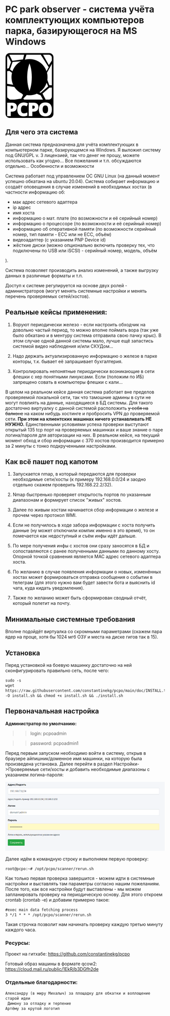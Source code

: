  # PC park observer - система учёта комплектующих компьютеров парка, базирующегося на MS Windows
 
 
![PC park observer ](https://github.com/constantinekg/pcpo/blob/main/img/biglogo.png?raw=true "PC park observer ")
 
 ## Для чего эта система

Данная система предназначена для учёта комплектующих в компьютерном парке, базирующемся на Windows. Я выложил систему под GNU/GPL v. 3 лицензией, так что денег не прошу, можете использовать как угодно... Все пожелания и т.п. обсуждаются отдельно...
Особенности и возможности

Система работает под управлением ОС GNU Linux (на данный момент успешно обкатана на ubuntu 20.04).  Система собирает информацию и создаёт оповещения в случае изменений в необходимых хостах (в частности информацию об:

- мак адрес сетевого адаптера
- ip адрес
- имя хоста
- информацию о мат. плате (по возможности и её серийный номер)
- информацию о процессоре (по возможности и её серийный номер)
- информацию об оперативной памяти (по возможности серийный номер, тип памяти - ECC или не ECC, объём)
- видеоадаптер (с указанием PNP Device id)
- жёсткие диски (можно опционально включить проверку тех, что подключены по USB или iSCSI) - серийный номер, модель, объём

).

Система позволяет производить анализ изменений, а также выгрузку данных в различные форматы и т.п.

Доступ к системе регулируется на основе двух ролей - администраторов (могут менять системные настройки и менять перечень проверяемых сетей/хостов).

## Реальные кейсы применения:

1. Воруют периодически железо - если настроить обходчик на довольно частый период, то можно вполне поймать вора (так уже было обкатано и в ментуру система отправила свою пачку крыс). В этом случае одной данной системы мало, лучше ещё запастись системой видео наблюдения и/или СКУДом... 

2. Надо держать актуализированную информацию о железе в парке конторы, т.к. бывает её запрашивает бухгалтерия.

3. Контролировать непонятные периодически возникающие в сети флешки с хер понятными линуксами. Если (положим по ИБ) запрещено совать в компьютеры флешки с кали...

В целом на реальном кейсе данная система работает вне пределов проверяемой локальной сети, так что тамошние админы в сути не могут повлиять на данные, находящиеся в БД системы. Для такого достаточно виртуалку с данной системой расположить ~~у себя на балконе~~ на каком нибудь хостинге и пробросить VPN до проверяемой сети. **При этом на клиентских машинах ничего устанавливать НЕ НУЖНО.**  Единственными условиями успеха проверки выступают открытый 135 tcp порт на проверяемых машинках и ваше знание о паре логина/пароля для авторизации на них. В реальном кейсе, на текущий момент обход и сбор информации с 370 хостов производится примерно за 2 минуты с тонко подкрученными настройками.

## Как всё пашет под капотом

1. Запускается nmap, в который передаются для проверки необходимые сети/хосты (к примеру 192.168.0.0/24 и заодно отдельно скажем проверить 192.168.22.2/32).

2. Nmap быстренько проверяет открытость портов по указанным диапазонам и формирует список "живых" хостов.

3. Далее по живым хостам начинается сбор информации о железе и прочем через протокол WMI.

4. Если не получилось в ходе забора информации с хоста получить данные (ну может отключили компик именно в это время), то он помечается как недоступный и съём инфы идёт дальше.

5. По мере получения инфы с хостов они сразу заносятся в БД и сопоставляются с ранее полученными данными по данному хосту. Опорной точкой сравнения является MAC адрес сетевого адаптера хоста. 

6. По желанию в случае появления информации о новых, изменённых хостах может формироваться отправка сообщения о событии в телеграм (для этого нужно вам будет завести бота и выяснить id чата, куда кидать уведомления).

7. Также по желанию может быть сформирован сводный отчёт, который полетит на почту.

## Минимальные системные требования

Вполне подойдёт виртуалка со скромными параметрами (скажем пара ядер на проце, хотя бы 1024 мгб ОЗУ и места на диске гигов так в 15).

## Установка

Перед установкой на боевую машинку достаточно на ней сконфигурировать правильно сеть, после чего:

```
sudo -s
wget https://raw.githubusercontent.com/constantinekg/pcpo/main/doc/INSTALL.txt -O install.sh && chmod +x install.sh && ./install.sh
```
 
## Первоначальная настройка

**Администратор по умолчанию:**

>> login: pcpoadmin

>> password: pcpoadmin1

Перед первым запуском необходимо войти в систему, открыв в браузере айпишник/доменное имя машинки, на которую была произведена установка. Далее перейти в раздел Настройки->Проверяемые сети/хосты и добавить необходимые диапазоны с указанием логина-пароля:

![Проверяемые сети/хосты и добавить необходимые диапазоны](https://github.com/constantinekg/pcpo/blob/main/img/p1.png?raw=true "Проверяемые сети/хосты и добавить необходимые диапазоны")

Далее идём в командную строку и выполняем первую проверку:

```
root@pcpo:~# /opt/pcpo/scanner/rerun.sh
```

Как только первая проверка завершится - можем идти в системные настройки и выставлять там параметры согласно нашим пожеланиям. После того, как все настройки будут выставлены - мы можем запланировать проверку на периодическую основу. Для этого откроем crontab (crontab -e) и добавим примерно такое:

```
#exec main data fetching process
3 */1 * * * /opt/pcpo/scanner/rerun.sh
```

Такая строчка позволит нам начинать проверку каждую третью минуту каждого часа. 

### Ресурсы:

Проект на гитхабе: https://github.com/constantinekg/pcpo

Готовый образ машины в формате qcow2:  https://cloud.mail.ru/public/1EkR/b3DGfh2de

### Отдельные благодарности:

    Александру (в миру Михалыч) за площадку для обкатки и воплощение старой идеи 
     Димону за отладку и терпение
    Артёму за крутой логотип
